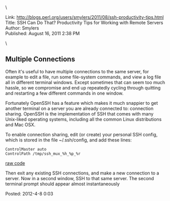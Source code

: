 <div id="wikitext">

\

Link:
<http://blogs.perl.org/users/smylers/2011/08/ssh-productivity-tips.html>\
Title: SSH Can Do That? Productivity Tips for Working with Remote
Servers\
Author: Smylers\
Published: August 16, 2011 2:38 PM

\

<div class="vspace">

</div>

<div class="round lrindent quote">

Multiple Connections
--------------------

Often it's useful to have multiple connections to the same server, for
example to edit a file, run some file-system commands, and view a log
file all in different terminal windows. Except sometimes that can seem
too much hassle, so we compromise and end up repeatedly cycling through
quitting and restarting a few different commands in one window.

Fortunately <span class="wikiword">OpenSSH</span> has a feature which
makes it much snappier to get another terminal on a server you are
already connected to: connection sharing. <span
class="wikiword">OpenSSH</span> is the implementation of SSH that comes
with many Unix-liked operating systems, including all the common Linux
distributions and Mac OSX.

To enable connection sharing, edit (or create) your personal SSH config,
which is stored in the file \~/.ssh/config, and add these lines:

<div class="vspace">

</div>

<div id="sourceblock1" class="codeblock">

<div class="codeblocktext">

    ControlMaster auto
    ControlPath /tmp/ssh_mux_%h_%p_%r

</div>

<div class="codeblocklink">

[raw
code](http://wiki.tamouse.org?n=Technology.SharingSSHConnections?action=sourceblock&num=1)

</div>

</div>

Then exit any existing SSH connections, and make a new connection to a
server. Now in a second window, SSH to that same server. The second
terminal prompt should appear almost instantaneously

</div>

Posted: 2012-4-8 0:03

<div class="vspace">

</div>

<div style="display: none;">

This goes at the bottom of the page, hidden by comment block class
Summary:sharing ssh connections speeds things up tremendously, and can
support remote completion things Parent:(Technology.)SSH <span
class="wikiword">[IncludeMe](http://wiki.tamouse.org?n=Technology.IncludeMe?action=edit)[?](http://wiki.tamouse.org?n=Technology.IncludeMe?action=edit)</span>:[Technology.SSH](http://wiki.tamouse.org?n=Technology.SSH?action=print)
Categories:[Links](http://wiki.tamouse.org?n=Category.Links)

</div>

</div>
